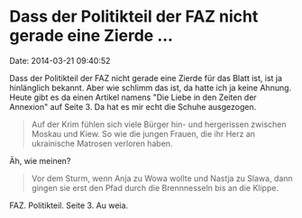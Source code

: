 Dass der Politikteil der FAZ nicht gerade eine Zierde \...
==========================================================

Date: 2014-03-21 09:40:52

Dass der Politikteil der FAZ nicht gerade eine Zierde für das Blatt ist,
ist ja hinlänglich bekannt. Aber wie schlimm das ist, da hatte ich ja
keine Ahnung. Heute gibt es da einen Artikel namens \"Die Liebe in den
Zeiten der Annexion\" auf Seite 3. Da hat es mir echt die Schuhe
ausgezogen.

> Auf der Krim fühlen sich viele Bürger hin- und hergerissen zwischen
> Moskau und Kiew. So wie die jungen Frauen, die ihr Herz an ukrainische
> Matrosen verloren haben.

Äh, wie meinen?

> Vor dem Sturm, wenn Anja zu Wowa wollte und Nastja zu Slawa, dann
> gingen sie erst den Pfad durch die Brennnesseln bis an die Klippe.

FAZ. Politikteil. Seite 3. Au weia.
